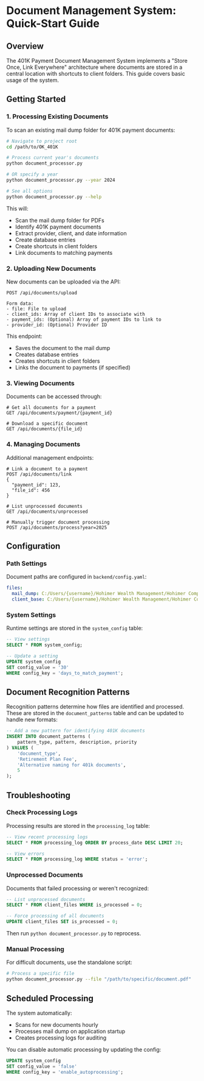 # Document Management System: Quick-Start Guide

## Overview

The 401K Payment Document Management System implements a "Store Once, Link Everywhere" architecture where documents are stored in a central location with shortcuts to client folders. This guide covers basic usage of the system.

## Getting Started

### 1. Processing Existing Documents

To scan an existing mail dump folder for 401K payment documents:

```bash
# Navigate to project root
cd /path/to/OK_401K

# Process current year's documents
python document_processor.py

# OR specify a year
python document_processor.py --year 2024

# See all options
python document_processor.py --help
```

This will:
- Scan the mail dump folder for PDFs
- Identify 401K payment documents
- Extract provider, client, and date information
- Create database entries
- Create shortcuts in client folders
- Link documents to matching payments

### 2. Uploading New Documents

New documents can be uploaded via the API:

```
POST /api/documents/upload

Form data:
- file: File to upload
- client_ids: Array of client IDs to associate with
- payment_ids: (Optional) Array of payment IDs to link to
- provider_id: (Optional) Provider ID
```

This endpoint:
- Saves the document to the mail dump
- Creates database entries
- Creates shortcuts in client folders
- Links the document to payments (if specified)

### 3. Viewing Documents

Documents can be accessed through:

```
# Get all documents for a payment
GET /api/documents/payment/{payment_id}

# Download a specific document
GET /api/documents/{file_id}
```

### 4. Managing Documents

Additional management endpoints:

```
# Link a document to a payment
POST /api/documents/link
{
  "payment_id": 123,
  "file_id": 456
}

# List unprocessed documents
GET /api/documents/unprocessed

# Manually trigger document processing
POST /api/documents/process?year=2025
```

## Configuration

### Path Settings

Document paths are configured in `backend/config.yaml`:

```yaml
files:
  mail_dump: C:/Users/{username}/Hohimer Wealth Management/Hohimer Company Portal - Company/Hohimer Team Shared 4-15-19/compliance/mail/{year}/
  client_base: C:/Users/{username}/Hohimer Wealth Management/Hohimer Company Portal - Company/Hohimer Team Shared 4-15-19/401k Clients/
```

### System Settings

Runtime settings are stored in the `system_config` table:

```sql
-- View settings
SELECT * FROM system_config;

-- Update a setting
UPDATE system_config 
SET config_value = '30' 
WHERE config_key = 'days_to_match_payment';
```

## Document Recognition Patterns

Recognition patterns determine how files are identified and processed. These are stored in the `document_patterns` table and can be updated to handle new formats:

```sql
-- Add a new pattern for identifying 401K documents
INSERT INTO document_patterns (
    pattern_type, pattern, description, priority
) VALUES (
    'document_type', 
    'Retirement Plan Fee', 
    'Alternative naming for 401k documents', 
    5
);
```

## Troubleshooting

### Check Processing Logs

Processing results are stored in the `processing_log` table:

```sql
-- View recent processing logs
SELECT * FROM processing_log ORDER BY process_date DESC LIMIT 20;

-- View errors
SELECT * FROM processing_log WHERE status = 'error';
```

### Unprocessed Documents

Documents that failed processing or weren't recognized:

```sql
-- List unprocessed documents
SELECT * FROM client_files WHERE is_processed = 0;

-- Force processing of all documents
UPDATE client_files SET is_processed = 0;
```

Then run `python document_processor.py` to reprocess.

### Manual Processing

For difficult documents, use the standalone script:

```bash
# Process a specific file
python document_processor.py --file "/path/to/specific/document.pdf"
```

## Scheduled Processing

The system automatically:
- Scans for new documents hourly
- Processes mail dump on application startup
- Creates processing logs for auditing

You can disable automatic processing by updating the config:

```sql
UPDATE system_config 
SET config_value = 'false' 
WHERE config_key = 'enable_autoprocessing';
```
